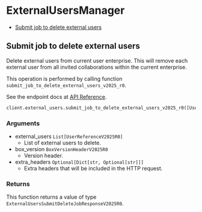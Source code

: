# ExternalUsersManager

- [Submit job to delete external users](#submit-job-to-delete-external-users)

## Submit job to delete external users

Delete external users from current user enterprise. This will remove each
external user from all invited collaborations within the current enterprise.

This operation is performed by calling function `submit_job_to_delete_external_users_v2025_r0`.

See the endpoint docs at
[API Reference](https://developer.box.com/reference/v2025.0/post-external-users-submit-delete-job/).

<!-- sample post_external_users_submit_delete_job_v2025.0 -->

```python
client.external_users.submit_job_to_delete_external_users_v2025_r0([UserReferenceV2025R0(id=get_env_var('BOX_EXTERNAL_USER_ID'))])
```

### Arguments

- external_users `List[UserReferenceV2025R0]`
  - List of external users to delete.
- box_version `BoxVersionHeaderV2025R0`
  - Version header.
- extra_headers `Optional[Dict[str, Optional[str]]]`
  - Extra headers that will be included in the HTTP request.

### Returns

This function returns a value of type `ExternalUsersSubmitDeleteJobResponseV2025R0`.
